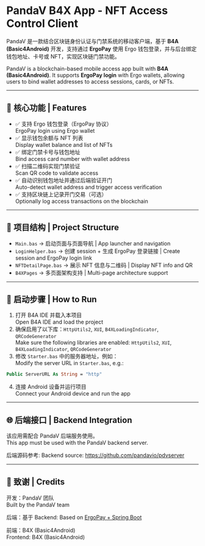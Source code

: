 # PandaV B4X App - NFT Access Control Client

PandaV 是一款结合区块链身份认证与门禁系统的移动客户端，基于 **B4A (Basic4Android)** 开发，支持通过 **ErgoPay** 使用 Ergo 钱包登录，并与后台绑定钱包地址、卡号或 NFT，实现区块链门禁功能。

PandaV is a blockchain-based mobile access app built with **B4A (Basic4Android)**. It supports **ErgoPay login** with Ergo wallets, allowing users to bind wallet addresses to access sessions, cards, or NFTs.

---

## 📲 核心功能 | Features

- ✅ 支持 Ergo 钱包登录（ErgoPay 协议）  
  ErgoPay login using Ergo wallet
- ✅ 显示钱包余额与 NFT 列表  
  Display wallet balance and list of NFTs
- ✅ 绑定门禁卡号与钱包地址  
  Bind access card number with wallet address
- ✅ 扫描二维码实现门禁验证  
  Scan QR code to validate access
- ✅ 自动识别钱包地址并通过后端验证开门  
  Auto-detect wallet address and trigger access verification
- ✅ 支持区块链上记录开门交易（可选）  
  Optionally log access transactions on the blockchain

---

## 🔧 项目结构 | Project Structure

- `Main.bas` → 启动页面与页面导航 | App launcher and navigation
- `LoginHelper.bas` → 创建 session + 生成 ErgoPay 登录链接 | Create session and ErgoPay login link
- `NFTDetailPage.bas` → 展示 NFT 信息与二维码 | Display NFT info and QR
- `B4XPages` → 多页面架构支持 | Multi-page architecture support

---

## 🚀 启动步骤 | How to Run

1. 打开 B4A IDE 并载入本项目  
   Open B4A IDE and load the project  
2. 确保启用了以下库：`HttpUtils2`, `XUI`, `B4XLoadingIndicator`, `QRCodeGenerator`  
   Make sure the following libraries are enabled: `HttpUtils2`, `XUI`, `B4XLoadingIndicator`, `QRCodeGenerator`  
3. 修改 `Starter.bas` 中的服务器地址，例如：  
   Modify the server URL in `Starter.bas`, e.g.:

```vb
Public ServerURL As String = "http"
```

4. 连接 Android 设备并运行项目  
   Connect your Android device and run the app

---

## 🌐 后端接口 | Backend Integration

该应用需配合 PandaV 后端服务使用。  
This app must be used with the PandaV backend server.

后端源码参考: 
Backend source: https://github.com/pandavio/pdvserver

---

## 🧠 致谢 | Credits

开发：PandaV 团队  
Built by the PandaV team  

后端：基于
Backend: Based on [ErgoPay + Spring Boot](https://ergoplatform.org)  

前端：B4X (Basic4Android)  
Frontend: B4X (Basic4Android)

